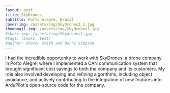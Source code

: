 ```yaml
---
layout: post
title: SkyDrones
subtitle: Porto Alegre, Brazil
cover-img: /assets/img/Skydrones3_1.jpg
thumbnail-img: /assets/img/Skydrones1.jpg
#share-img: /assets/img/Skydrones1.jpg
#tags: [books, test]
#author: Sharon Smith and Barry Simpson
---
```


I had the incredible opportunity to work with SkyDrones, a drone company in Porto Alegre, where I implemented a CAN communication system that brought significant cost savings to both the company and its customers. My role also involved developing and refining algorithms, including object avoidance, and actively contributing to the integration of new features into ArduPilot's open-source code for the company. 